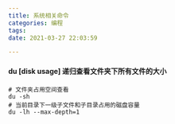 ```yaml
---
title: 系统相关命令
categories: 编程
tags:
date: 2021-03-27 22:03:59

---
```


#### du [disk usage] 递归查看文件夹下所有文件的大小
```shell
# 文件夹占用空间查看
du -sh
# 当前目录下一级子文件和子目录占用的磁盘容量
du -lh --max-depth=1
```
